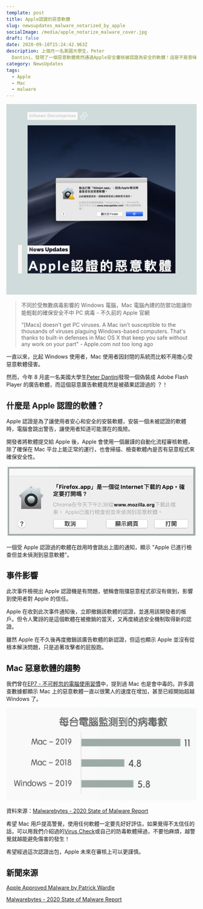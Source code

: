 ```yaml
---
template: post
title: Apple認證的惡意軟體
slug: newsupdates_malware_notarized_by_apple
socialImage: /media/apple_notarize_malware_cover.jpg
draft: false
date: 2020-09-10T15:24:42.963Z
description: 上個月一名美國大學生，Peter
  Dantini，發現了一個惡意軟體竟然通過Apple安全審核被認證為安全的軟體！這是不是意味著Apple審核機制有問題，Mac使用者要好好注意了？
category: NewsUpdates
tags:
  - Apple
  - Mac
  - malware
---
```


![](/media/apple_notarize_malware_cover.jpg)

> 不同於受無數病毒影響的 Windows 電腦，Mac 電腦內建的防禦功能讓你能輕鬆的確保安全不中 PC 病毒 - 不久前的 Apple 官網
>
> "\[Macs] doesn't get PC viruses. A Mac isn’t susceptible to the thousands of viruses plaguing Windows-based computers. That's thanks to built-in defenses in Mac OS X that keep you safe without any work on your part" - Apple.com not too long ago

一直以來，比起 Windows 使用者，Mac 使用者因封閉的系統而比較不用擔心受惡意軟體侵害。

然而，今年 8 月底一名美國大學生[Peter Dantini](https://twitter.com/PokeCaptain)發現一個偽裝成 Adobe Flash Player 的廣告軟體，而這個惡意廣告軟體竟然是被蘋果認證過的 ？！

## 什麼是 Apple 認證的軟體？

Apple 認證是為了讓使用者安心和安全的安裝軟體，安裝一個未被認證的軟體時，電腦會跳出警告，讓使用者知道可能潛在的風險。

開發者將軟體提交給 Apple 後，Apple 會使用一個嚴謹的自動化流程審核軟體，除了確保在 Mac 平台上能正常的運行，也會掃描、檢查軟體內是否有惡意程式來確保安全性。

![](/media/apple_notarize_malware_alert.jpg)

一個受 Apple 認證過的軟體在啟用時會跳出上圖的通知，顯示 "Apple 已進行檢查但並未偵測到惡意軟體"。

## 事件影響

此次事件檢視出 Apple 認證機是有問題，號稱會阻擋惡意程式卻沒有做到，影響到使用者對 Apple 的信任。

Apple 在收到此次事件通知後，立即撤銷該軟體的認證，並進用該開發者的帳戶。但令人驚訝的是這個軟體在被撤銷的當天，又再度繞過安全機制取得新的認證。

雖然 Apple 在不久後再度撤銷該廣告軟體的新認證，但這也顯示 Apple 並沒有從根本解決問題，只是追著攻擊者的屁股跑。

## Mac 惡意軟體的趨勢

我們曾在[EP7 - 不可輕忽的電腦使用習慣](/posts/ep7-computer-habits-that-shouldnt-be-contempted/)中，提到過 Mac 也是會中毒的。許多調查數據都顯示 Mac 上的惡意軟體一直以很驚人的速度在增加，甚至已經開始超越 Windows 了。

![](/media/apple_notarize_malware_chart.jpg)

資料來源：[Malwarebytes - 2020 State of Malware Report](https://resources.malwarebytes.com/files/2020/02/2020_State-of-Malware-Report-1.pdf)

希望 Mac 用戶提高警覺，使用任何軟體一定要先好好評估，如果覺得不太信任的話，可以用我們介紹過的[Virus Check](/posts/patches_viruscheck/)或自己的防毒軟體掃過，不要怕麻煩，越警覺就越能避免傷害的發生！

希望經過這次認證出包，Apple 未來在審核上可以更謹慎。

## 新聞來源

[Apple Approved Malware by Patrick Wardle](https://objective-see.com/blog/blog_0x4E.html)

[Malwarebytes - 2020 State of Malware Report](https://resources.malwarebytes.com/files/2020/02/2020_State-of-Malware-Report-1.pdf)
